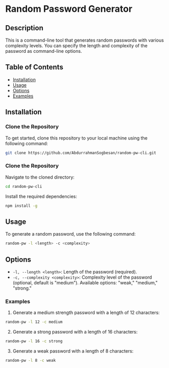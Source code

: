 # Random Password Generator

## Description

This is a command-line tool that generates random passwords with various complexity levels. You can specify the length and complexity of the password as command-line options.

## Table of Contents

- [Installation](#installation)
- [Usage](#usage)
- [Options](#options)
- [Examples](#examples)

## Installation

### Clone the Repository
To get started, clone this repository to your local machine using the following command:

```bash
git clone https://github.com/AbdurrahmanSogbesan/random-pw-cli.git
```

### Clone the Repository
Navigate to the cloned directory:
```bash
cd random-pw-cli
```

Install the required dependencies:
```bash
npm install -g
```

## Usage

To generate a random password, use the following command:

```bash
random-pw -l <length> -c <complexity>
```

## Options

- `-l, --length <length>`: Length of the password (required).
- `-c, --complexity <complexity>`: Complexity level of the password (optional, default is "medium"). Available options: "weak," "medium," "strong."

### Examples

1. Generate a medium strength password with a length of 12 characters:
```bash 
random-pw -l 12 -c medium
```

2. Generate a strong password with a length of 16 characters:
```bash 
random-pw -l 16 -c strong
```

3. Generate a weak password with a length of 8 characters:
```bash 
random-pw -l 8 -c weak
```

